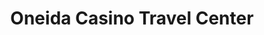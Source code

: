 ---
title: "Oneida Casino Travel Center"
url: /pulaski/oneida-casino-travel-center/
shop: Lebensmittel
---